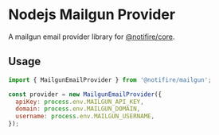# Nodejs Mailgun Provider

A mailgun email provider library for [@notifire/core](https://github.com/notifirehq/notifire).

## Usage

```javascript
import { MailgunEmailProvider } from '@notifire/mailgun';

const provider = new MailgunEmailProvider({
  apiKey: process.env.MAILGUN_API_KEY,
  domain: process.env.MAILGUN_DOMAIN,
  username: process.env.MAILGUN_USERNAME,
});
```
